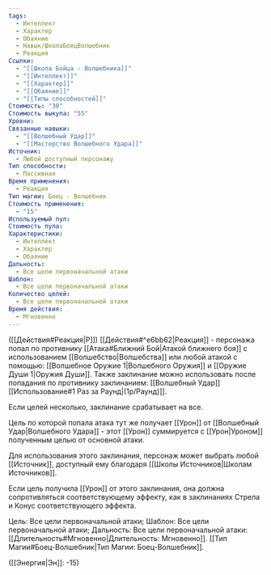 ```yaml
---
tags:
  - Интеллект
  - Характер
  - Обаяние
  - Навык/ШколаБоецВолшебник
  - Реакция
Ссылки:
  - "[[Школа Бойца - Волшебника]]"
  - "[[Интеллект]]"
  - "[[Характер]]"
  - "[[Обаяние]]"
  - "[[Типы способностей]]"
Стоимость: "30"
Стоимость выкупа: "55"
Уровни: 
Связанные навыки:
  - "[[Волшебный Удар]]"
  - "[[Мастерство Волшебного Удара]]"
Источник:
  - Любой доступный персонажу
Тип способности:
  - Пассивная
Время применения:
  - Реакция
Тип магии: Боец - Волшебник
Стоимость применения:
  - "15"
Используемый пул: 
Стоимость пула: 
Характеристики:
  - Интеллект
  - Характер
  - Обаяние
Дальность:
  - Все цели первоначальной атаки
Шаблон:
  - Все цели первоначальной атаки
Количество целей:
  - Все цели первоначальной атаки
Время действия:
  - Мгновенно
---
```

([[Действия#Реакция|Р]]) [[Действия#^e6bb62|Реакция]] - персонажа попал по противнику  [[Атака#Ближний Бой|Атакой ближнего боя]] с использованием [[Волшебство|Волшебства]] или любой атакой с помощью: [[Волшебное Оружие 1|Волшебного Оружия]] и [[Оружие Души 1|Оружия Души]]. Также заклинание можно использовать после попадания по противнику заклинанием: [[Волшебный Удар]] [[Использование#1 Раз за Раунд|(1р/Раунд)]]. 

Если целей несколько, заклинание срабатывает на все. 

Цель по которой попала атака тут же получает [[Урон]] от [[Волшебный Удар|Волшебного Удара]] - этот [[Урон]] суммируется с [[Урон|Уроном]] полученным целью от основной атаки.  

Для использования этого заклинания, персонаж может выбрать любой [[Источник]], доступный ему благодаря [[Школы Источников|Школам Источников]]. 

Если цель получила [[Урон]] от этого заклинания, она должна сопротивляться соответствующему эффекту, как в заклинаниях Стрела и Конус соответствующего эффекта.

Цель: Все цели первоначальной атаки; Шаблон: Все цели первоначальной атаки; Дальность: Все цели первоначальной атаки:  [[Длительность#Мгновенно|Длительность: Мгновенно]]. [[Тип Магии#Боец-Волшебник|Тип Магии: Боец-Волшебник]].

([[Энергия|Эн]]: -15)